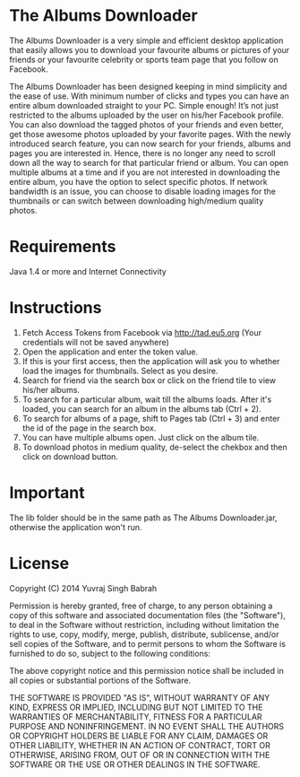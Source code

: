 The Albums Downloader
=====================

The Albums Downloader is a very simple and efficient desktop application that easily allows you to download your favourite albums or pictures of your friends or your favourite celebrity or sports team page that you follow on Facebook.

The Albums Downloader has been designed keeping in mind simplicity and the ease of use. With minimum number of clicks and types you can have an entire album downloaded straight to your PC. Simple enough! It’s not just restricted to the albums uploaded by the user on his/her Facebook profile. You can also download the tagged photos of your friends and even better, get those awesome photos uploaded by your favorite pages.
With the newly introduced search feature, you can now search for your friends, albums and pages you are interested in. Hence, there is no longer any need to scroll down all the way to search for that particular friend or album. You can open multiple albums at a time and if you are not interested in downloading the entire album, you have the option to select specific photos. If network bandwidth is an issue, you can choose to disable loading images for the thumbnails or can switch between downloading high/medium quality photos.

Requirements
============

Java 1.4 or more and Internet Connectivity

Instructions
============

1. Fetch Access Tokens from Facebook via http://tad.eu5.org (Your credentials will not be saved anywhere)
2. Open the application and enter the token value.
3. If this is your first access, then the application will ask you to whether load the images for thumbnails. Select as you desire.
4. Search for friend via the search box or click on the friend tile to view his/her albums.
5. To search for a particular album, wait till the albums loads. After it's loaded, you can search for an album in the albums tab (Ctrl + 2).
6. To search for albums of a page, shift to Pages tab (Ctrl + 3) and enter the id of the page in the search box.
7. You can have multiple albums open. Just click on the album tile.
8. To download photos in medium quality, de-select the chekbox and then click on download button. 

Important
=========

The lib folder should be in the same path as The Albums Downloader.jar, otherwise the application won't run.

License
=======

Copyright (C) 2014 Yuvraj Singh Babrah


Permission is hereby granted, free of charge, to any person obtaining a copy of this software and associated documentation files (the "Software"), to deal in the Software without restriction, including without limitation the rights to use, copy, modify, merge, publish, distribute, sublicense, and/or sell copies of the Software, and to permit persons to whom the Software is furnished to do so, subject to the following conditions:

The above copyright notice and this permission notice shall be included in all copies or substantial portions of the Software.

THE SOFTWARE IS PROVIDED "AS IS", WITHOUT WARRANTY OF ANY KIND, EXPRESS OR IMPLIED, INCLUDING BUT NOT LIMITED TO THE WARRANTIES OF MERCHANTABILITY, FITNESS FOR A PARTICULAR PURPOSE AND NONINFRINGEMENT. IN NO EVENT SHALL THE AUTHORS OR COPYRIGHT HOLDERS BE LIABLE FOR ANY CLAIM, DAMAGES OR OTHER LIABILITY, WHETHER IN AN ACTION OF CONTRACT, TORT OR OTHERWISE, ARISING FROM, OUT OF OR IN CONNECTION WITH THE SOFTWARE OR THE USE OR OTHER DEALINGS IN THE SOFTWARE.